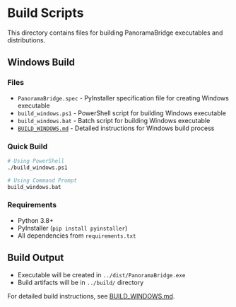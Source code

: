 # Build Scripts

This directory contains files for building PanoramaBridge executables and distributions.

## Windows Build

### Files
- `PanoramaBridge.spec` - PyInstaller specification file for creating Windows executable
- `build_windows.ps1` - PowerShell script for building Windows executable
- `build_windows.bat` - Batch script for building Windows executable
- [`BUILD_WINDOWS.md`](BUILD_WINDOWS.md) - Detailed instructions for Windows build process

### Quick Build
```bash
# Using PowerShell
./build_windows.ps1

# Using Command Prompt
build_windows.bat
```

### Requirements
- Python 3.8+
- PyInstaller (`pip install pyinstaller`)
- All dependencies from `requirements.txt`

## Build Output
- Executable will be created in `../dist/PanoramaBridge.exe`
- Build artifacts will be in `../build/` directory

For detailed build instructions, see [BUILD_WINDOWS.md](BUILD_WINDOWS.md).
